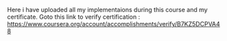 Here i have uploaded all my implementaions during this course and my certificate.
Goto this link to verify certification : https://www.coursera.org/account/accomplishments/verify/B7KZ5DCPVA48
